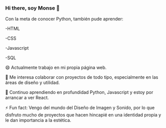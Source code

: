 ### Hi there, soy Monse 👋

<!--
**MonseEche/MonseEche** is a ✨ _special_ ✨ repository because its `README.md` (this file) appears on your GitHub profile.-->

Con la meta de conocer Python, también pude aprender:

 -HTML
 
 -CSS
 
 -Javascript
 
 -SQL

😄 Actualmente trabajo en mi propia página web. 

👯 Me interesa colaborar con proyectos de todo tipo, especialmente en las áreas de diseño y utilidad.

🌱 Continuo aprendiendo en profundidad Python, Javascript y estoy por arrancar a ver React.

⚡ Fun fact: Vengo del mundo del Diseño de Imagen y Sonido, por lo que disfruto mucho de proyectos que hacen hincapié en una identidad propia y le dan importancia a la estética. 

